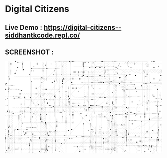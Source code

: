# Digital Citizens

## Live Demo : https://digital-citizens--siddhantkcode.repl.co/

## SCREENSHOT : 

![Screenshot.png](https://github.com/Siddhant-K-code/Digital-Citizens/blob/master/Screenshot.png)
